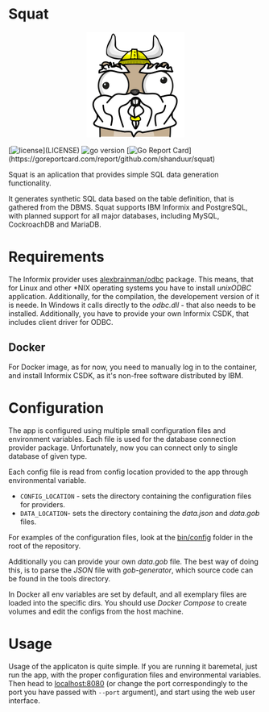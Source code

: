 # Squat

<p align="center">
  <img src="other/squat.png"/>
</p>

[![license](https://img.shields.io/github/license/shanduur/squat?)](LICENSE)
![go version](https://img.shields.io/github/go-mod/go-version/shanduur/squat?)
[![Go Report Card](https://goreportcard.com/badge/github.com/shanduur/squat?)](https://goreportcard.com/report/github.com/shanduur/squat)

Squat is an aplication that provides simple SQL data generation functionality. 

It generates synthetic SQL data based on the table definition, that is gathered from the DBMS. 
Squat supports IBM Informix and PostgreSQL, with planned support for all major databases, including MySQL, CockroachDB and MariaDB.

# Requirements

The Informix provider uses [alexbrainman/odbc](github.com/alexbrainman/odbc) package. This means, that for Linux and other \*NIX operating systems you have to install *unixODBC* application. Additionally, for the compilation, the developement version of it is neede. In Windows it calls directly to the *odbc.dll* - that also needs to be installed. Additionally, you have to provide your own Informix CSDK, that includes client driver for ODBC.

## Docker

For Docker image, as for now, you need to manually log in to the container, and install Informix CSDK, as it's non-free software distributed by IBM.

# Configuration

The app is configured using multiple small configuration files and environment variables. Each file is used for the database connection provider package. Unfortunately, now you can connect only to single database of given type.

Each config file is read from config location provided to the app through environmental variable.

- `CONFIG_LOCATION` - sets the directory containing the configuration files for providers.
- `DATA_LOCATION`- sets the directory containing the *data.json* and *data.gob* files.


For examples of the configuration files, look at the [bin/config](./bin/config) folder in the root of the repository.

Additionally you can provide your own *data.gob* file. The best way of doing this, is to parse the *JSON* file with *gob-generator*, which source code can be found in the tools directory.

In Docker all env variables are set by default, and all exemplary files are loaded into the specific dirs. You should use *Docker Compose* to create volumes and edit the configs from the host machine. 

# Usage

Usage of the applicaton is quite simple. If you are running it baremetal, just run the app, with the proper configuration files and environmental variables. Then head to [localhost:8080](localhost:8080) (or change the port correspondingly to the port you have passed with `--port` argument), and start using the web user interface.
